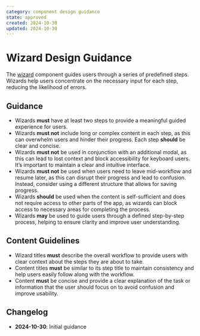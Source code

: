 ```yaml
---
category: component design guidance
state: approved
created: 2024-10-30
updated: 2024-10-30
---
```


# Wizard Design Guidance

The [wizard](https://clarity.design/documentation/wizard) component guides users through a series of predefined steps. Wizards help users concentrate on the necessary input for each step, reducing the likelihood of errors.

## Guidance

- Wizards **must** have at least two steps to provide a meaningful guided experience for users.
- Wizards **must not** include long or complex content in each step, as this can overwhelm users and hinder their progress. Each step **should** be clear and concise.
- Wizards **must not** be used in conjunction with an additional modal, as this can lead to lost context and block accessibility for keyboard users. It’s important to maintain a clear and intuitive interface.
- Wizards **must not** be used when users need to leave mid-workflow and resume later, as this can disrupt their progress and lead to confusion. Instead, consider using a different structure that allows for saving progress.
- Wizards **should** be used when the content is self-sufficient and does not require access to other parts of the app, as wizards can block access to necessary areas for completing the process.
- Wizards **may** be used to guide users through a defined step-by-step process, helping to ensure clarity and improve user understanding.

## Content Guidelines

- Wizard titles **must** describe the overall workflow to provide users with clear context about the steps they are about to take.
- Content titles **must** be similar to its step title to maintain consistency and help users easily follow along with the workflow.
- Content **must** be concise and provide a clear explanation of the task or information that the user should focus on to avoid confusion and improve usability.

## Changelog

- **2024-10-30**: Initial guidance
